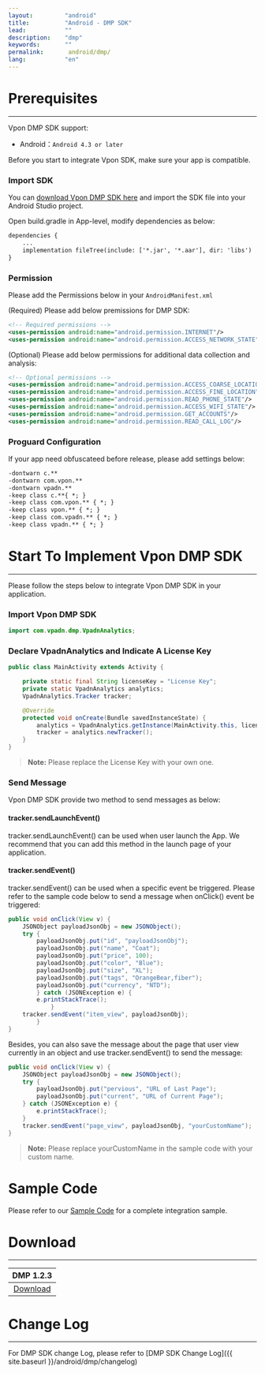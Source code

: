 ```yaml
---
layout:         "android"
title:          "Android - DMP SDK"
lead:           ""
description:    "dmp"
keywords:       ""
permalink:       android/dmp/
lang:           "en"
---
```


# Prerequisites
---
Vpon DMP SDK support:

* Android：`Android 4.3 or later`

Before you start to integrate Vpon SDK, make sure your app is compatible.


### Import SDK
You can [download Vpon DMP SDK here]({{site.dnldurl}}/vpon-analytics-obf1.2.2-release-20190117.aar) and import the SDK file into your Android Studio project.

Open build.gradle in App-level, modify dependencies as below:

```xml
dependencies {
    ...
    implementation fileTree(include: ['*.jar', '*.aar'], dir: 'libs')
}
```

### Permission
Please add the Permissions below in your `AndroidManifest.xml`

(Required) Please add below premissions for DMP SDK:

```xml
<!-- Required permissions -->
<uses-permission android:name="android.permission.INTERNET"/>
<uses-permission android:name="android.permission.ACCESS_NETWORK_STATE"/>
```

(Optional) Please add below permissions for additional data collection and analysis:

```xml
<!-- Optional permissions -->
<uses-permission android:name="android.permission.ACCESS_COARSE_LOCATION"/>
<uses-permission android:name="android.permission.ACCESS_FINE_LOCATION"/>
<uses-permission android:name="android.permission.READ_PHONE_STATE"/>
<uses-permission android:name="android.permission.ACCESS_WIFI_STATE"/>
<uses-permission android:name="android.permission.GET_ACCOUNTS"/>
<uses-permission android:name="android.permission.READ_CALL_LOG"/>
```

### Proguard Configuration
If your app need obfuscateed before release, please add settings below:<br>

```xml
-dontwarn c.**
-dontwarn com.vpon.**
-dontwarn vpadn.**
-keep class c.**{ *; }
-keep class com.vpon.** { *; }
-keep class vpon.** { *; }
-keep class com.vpadn.** { *; }
-keep class vpadn.** { *; }
```

# Start To Implement Vpon DMP SDK
---
Please follow the steps below to integrate Vpon DMP SDK in your application.

### Import Vpon DMP SDK

```java
import com.vpadn.dmp.VpadnAnalytics;
```

### Declare VpadnAnalytics and Indicate A License Key

```java
public class MainActivity extends Activity {

	private static final String licenseKey = "License Key";
	private static VpadnAnalytics analytics;
	VpadnAnalytics.Tracker tracker;

	@Override
	protected void onCreate(Bundle savedInstanceState) {
		analytics = VpadnAnalytics.getInstance(MainActivity.this, licenseKey);
		tracker = analytics.newTracker();
	}
}
```

> **Note:** Please replace the License Key with your own one.


### Send Message
Vpon DMP SDK provide two method to send messages as below:

#### tracker.sendLaunchEvent()
tracker.sendLaunchEvent() can be used when user launch the App. We recommend that you can add this method in the launch page of your application.

#### tracker.sendEvent()
tracker.sendEvent() can be used when a specific event be triggered. Please refer to the sample code below to send a message when onClick() event be triggered:

```java
public void onClick(View v) {
	JSONObject payloadJsonObj = new JSONObject();
	try {
		payloadJsonObj.put("id", "payloadJsonObj");
		payloadJsonObj.put("name", "Coat");
		payloadJsonObj.put("price", 100);
		payloadJsonObj.put("color", "Blue");
		payloadJsonObj.put("size", "XL");
		payloadJsonObj.put("tags", "OrangeBear,fiber");
		payloadJsonObj.put("currency", "NTD");
		} catch (JSONException e) {
		e.printStackTrace();
	        }
	tracker.sendEvent("item_view", payloadJsonObj);
        }
}
```

Besides, you can also save the message about the page that user view currently in an object and use tracker.sendEvent() to send the message:

```java
public void onClick(View v) {
	JSONObject payloadJsonObj = new JSONObject();
	try {
		payloadJsonObj.put("pervious", "URL of Last Page");
		payloadJsonObj.put("current", "URL of Current Page");
	} catch (JSONException e) {
		e.printStackTrace();
	}
	tracker.sendEvent("page_view", payloadJsonObj, "yourCustomName");
}
```

> **Note:** Please replace yourCustomName in the sample code with your custom name.

# Sample Code
Please refer to our [Sample Code](https://github.com/vpon-sdk/Vpon-Android-Analytics) for a complete integration sample.

# Download
---

|DMP 1.2.3|
|:-------:|
|[Download]({{site.dnldurl}}/vpon-analytics-obf1.2.3-release-20190524.aar)|

# Change Log
---
For DMP SDK change Log, please refer to [DMP SDK Change Log]({{ site.baseurl }}/android/dmp/changelog)